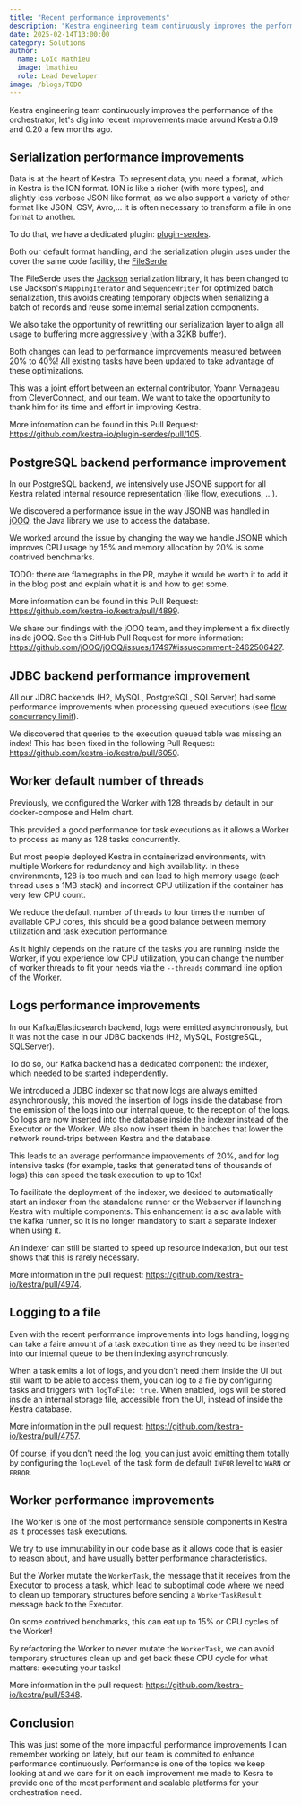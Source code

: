 ```yaml
---
title: "Recent performance improvements"
description: "Kestra engineering team continuously improves the performance of the orchestrator, let's dig into recent improvements"
date: 2025-02-14T13:00:00
category: Solutions
author:
  name: Loïc Mathieu
  image: lmathieu
  role: Lead Developer
image: /blogs/TODO
---
```


Kestra engineering team continuously improves the performance of the orchestrator, let's dig into recent improvements made around Kestra 0.19 and 0.20 a few months ago.

## Serialization performance improvements

Data is at the heart of Kestra. To represent data, you need a format, which in Kestra is the ION format.
ION is like a richer (with more types), and slightly less verbose JSON like format, as we also support a variety of other format like JSON, CSV, Avro,... it is often necessary to transform a file in one format to another.

To do that, we have a dedicated plugin: [plugin-serdes](/plugins/plugin-serdes).

Both our default format handling, and the serialization plugin uses under the cover the same code facility, the [FileSerde](https://github.com/kestra-io/kestra/blob/develop/core/src/main/java/io/kestra/core/serializers/FileSerde.java).

The FileSerde uses the [Jackson](https://github.com/FasterXML/jackson) serialization library, it has been changed to use Jackson's `MappingIterator` and `SequenceWriter` for optimized batch serialization, this avoids creating temporary objects when serializing a batch of records and reuse some internal serialization components.

We also take the opportunity of rewritting our serialization layer to align all usage to buffering more aggressively (with a 32KB buffer).

Both changes can lead to performance improvements measured between 20% to 40%! All existing tasks have been updated to take advantage of these optimizations.

This was a joint effort between an external contributor, Yoann Vernageau from CleverConnect, and our team. We want to take the opportunity to thank him for its time and effort in improving Kestra.

More information can be found in this Pull Request: https://github.com/kestra-io/plugin-serdes/pull/105.

## PostgreSQL backend performance improvement

In our PostgreSQL backend, we intensively use JSONB support for all Kestra related internal resource representation (like flow, executions, ...).

We discovered a performance issue in the way JSONB was handled in [jOOQ](https://www.jooq.org/), the Java library we use to access the database.

We worked around the issue by changing the way we handle JSONB which improves CPU usage by 15% and memory allocation by 20% is some contrived benchmarks.

TODO: there are flamegraphs in the PR, maybe it would be worth it to add it in the blog post and explain what it is and how to get some.

More information can be found in this Pull Request: https://github.com/kestra-io/kestra/pull/4899.

We share our findings with the jOOQ team, and they implement a fix directly inside jOOQ. See this GitHub Pull Request for more information: https://github.com/jOOQ/jOOQ/issues/17497#issuecomment-2462506427.

## JDBC backend performance improvement

All our JDBC backends (H2, MySQL, PostgreSQL, SQLServer) had some performance improvements when processing queued executions (see [flow concurrency limit](/docs/workflow-components/concurrency)).

We discovered that queries to the execution queued table was missing an index! This has been fixed in the following Pull Request: https://github.com/kestra-io/kestra/pull/6050.

## Worker default number of threads

Previously, we configured the Worker with 128 threads by default in our docker-compose and Helm chart.

This provided a good performance for task executions as it allows a Worker to process as many as 128 tasks concurrently.

But most people deployed Kestra in containerized environments, with multiple Workers for redundancy and high availability. In these environments, 128 is too much and can lead to high memory usage (each thread uses a 1MB stack) and incorrect CPU utilization if the container has very few CPU count.

We reduce the default number of threads to four times the number of available CPU cores, this should be a good balance between memory utilization and task execution performance.

As it highly depends on the nature of the tasks you are running inside the Worker, if you experience low CPU utilization, you can change the number of worker threads to fit your needs via the `--threads` command line option of the Worker.

## Logs performance improvements

In our Kafka/Elasticsearch backend, logs were emitted asynchronously, but it was not the case in our JDBC backends (H2, MySQL, PostgreSQL, SQLServer).

To do so, our Kafka backend has a dedicated component: the indexer, which needed to be started independently.

We introduced a JDBC indexer so that now logs are always emitted asynchronously, this moved the insertion of logs inside the database from the emission of the logs into our internal queue, to the reception of the logs. So logs are now inserted into the database inside the indexer instead of the Executor or the Worker. We also now insert them in batches that lower the network round-trips between Kestra and the database.

This leads to an average performance improvements of 20%, and for log intensive tasks (for example, tasks that generated tens of thousands of logs) this can speed the task execution to up to 10x!

To facilitate the deployment of the indexer, we decided to automatically start an indexer from the standalone runner or the Webserver if launching Kestra with multiple components. This enhancement is also available with the kafka runner, so it is no longer mandatory to start a separate indexer when using it.

An indexer can still be started to speed up resource indexation, but our test shows that this is rarely necessary.

More information in the pull request: https://github.com/kestra-io/kestra/pull/4974.

## Logging to a file

Even with the recent performance improvements into logs handling, logging can take a faire amount of a task execution time as they need to be inserted into our internal queue to be then indexing asynchronously.

When a task emits a lot of logs, and you don't need them inside the UI but still want to be able to access them, you can log to a file by configuring tasks and triggers with `logToFile: true`. When enabled, logs will be stored inside an internal storage file, accessible from the UI, instead of inside the Kestra database.

More information in the pull request: https://github.com/kestra-io/kestra/pull/4757.

Of course, if you don't need the log, you can just avoid emitting them totally by configuring the `logLevel` of the task form de default `INFOR` level to `WARN` or `ERROR`.

## Worker performance improvements

The Worker is one of the most performance sensible components in Kestra as it processes task executions.

We try to use immutability in our code base as it allows code that is easier to reason about, and have usually better performance characteristics.

But the Worker mutate the `WorkerTask`, the message that it receives from the Executor to process a task, which lead to suboptimal code where we need to clean up temporary structures before sending a `WorkerTaskResult` message back to the Executor.

On some contrived benchmarks, this can eat up to 15% or CPU cycles of the Worker!

By refactoring the Worker to never mutate the `WorkerTask`, we can avoid temporary structures clean up and get back these CPU cycle for what matters: executing your tasks!

More information in the pull request: https://github.com/kestra-io/kestra/pull/5348.

## Conclusion

This was just some of the more impactful performance improvements I can remember working on lately, but our team is commited to enhance performance continuously. Performance is one of the topics we keep looking at and we care for it on each improvement me made to Kesra to provide one of the most performant and scalable platforms for your orchestration need.